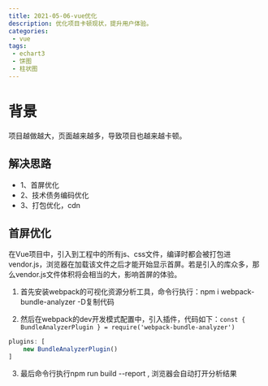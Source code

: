 ```yaml
---
title: 2021-05-06-vue优化
description: 优化项目卡顿现状，提升用户体验。
categories:
 - vue
tags:
 - echart3
 - 饼图
 - 柱状图
---
```


>

<!-- more -->

# 背景
项目越做越大，页面越来越多，导致项目也越来越卡顿。

## 解决思路
* 1、首屏优化
* 2、技术债务编码优化
* 3、打包优化，cdn

## 首屏优化

在Vue项目中，引入到工程中的所有js、css文件，编译时都会被打包进vendor.js，浏览器在加载该文件之后才能开始显示首屏。若是引入的库众多，那么vendor.js文件体积将会相当的大，影响首屏的体验。

1. 首先安装webpack的可视化资源分析工具，命令行执行：npm i webpack-bundle-analyzer -D复制代码

2. 然后在webpack的dev开发模式配置中，引入插件，代码如下：```const { BundleAnalyzerPlugin } = require('webpack-bundle-analyzer')```
```javascript
plugins: [
    new BundleAnalyzerPlugin()
]
```
3. 最后命令行执行npm run build --report , 浏览器会自动打开分析结果
